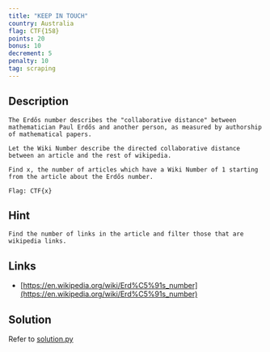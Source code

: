 ```yaml
---
title: "KEEP IN TOUCH"
country: Australia
flag: CTF{158}
points: 20
bonus: 10
decrement: 5
penalty: 10
tag: scraping
---
```


## Description

```
The Erdős number describes the "collaborative distance" between mathematician Paul Erdős and another person, as measured by authorship of mathematical papers.

Let the Wiki Number describe the directed collaborative distance between an article and the rest of wikipedia.

Find x, the number of articles which have a Wiki Number of 1 starting from the article about the Erdős number.

Flag: CTF{x}
```

## Hint

```
Find the number of links in the article and filter those that are wikipedia links.
```

## Links

- [https://en.wikipedia.org/wiki/Erd%C5%91s_number](https://en.wikipedia.org/wiki/Erd%C5%91s_number)

## Solution

Refer to [solution.py](solution.py)
